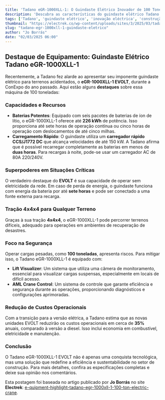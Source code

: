 ```yaml
---
title: 'Tadano eGR-1000XLL-1: O Guindaste Elétrico Inovador de 100 Toneladas'
description: 'Descubra as características do guindaste elétrico Tadano eGR-1000XLL-1, um avanço no setor de construção.'
tags: ['Tadano', 'guindaste elétrico', 'inovação eléctrica', 'construção sustentável']
thumbnail: "https://electrek.co/wp-content/uploads/sites/3/2025/03/tadano_MAIN.jpg?quality=82&strip=all&w=1400"
slug: "tadano-egr-1000xll-1-guindaste-eletrico"
author: "Jo Borrás"
date: "02/03/2025 06:00"
---
```


## Destaque de Equipamento: Guindaste Elétrico Tadano eGR-1000XLL-1  

Recentemente, a Tadano fez alarde ao apresentar seu imponente guindaste elétrico para terrenos acidentados, o **eGR-1000XLL-1 EVOLT**, durante a ConExpo do ano passado. Aqui estão alguns **destaques** sobre essa máquina de 100 toneladas:

### Capacidades e Recursos  
- **Baterias Potentes**: Equipado com seis pacotes de baterias de íon de lítio, o eGR-1000XLL-1 oferece até **226 kWh** de potência. Isso proporciona até sete horas de operação contínua ou cinco horas de operação com deslocamentos de até cinco milhas.
- **Carregamento Rápido**: O guindaste utiliza um **carregador rápido CCS/J1772 DC** que alcança velocidades de até 150 kW. A Tadano afirma que é possível recarregar completamente as baterias em menos de **duas horas**. Para recargas à noite, pode-se usar um carregador AC de 80A 220/240V.

### Superpoderes em Situações Críticas  
O verdadeiro destaque do **EVOLT** é sua capacidade de operar sem eletricidade da rede. Em caso de perda de energia, o guindaste funciona com energia da bateria por até **sete horas** e pode ser conectado a uma fonte externa para recarga.

### Tração 4x4x4 para Qualquer Terreno  
Graças à sua tração **4x4x4**, o eGR-1000XLL-1 pode percorrer terrenos difíceis, adequado para operações em ambientes de recuperação de desastres.  

### Foco na Segurança  
Operar cargas pesadas, como **100 toneladas**, apresenta riscos. Para mitigar isso, o Tadano eGR-1000XLL-1 é equipado com:
- **Lift Visualizer**: Um sistema que utiliza uma câmera de monitoramento, essencial para visualizar cargas suspensas, especialmente em locais de difícil acesso.
- **AML Crane Control**: Um sistema de controle que garante eficiência e segurança durante as operações, proporcionando diagnósticos e configurações aprimoradas.

### Redução de Custos Operacionais  
Com a transição para a versão elétrica, a Tadano estima que as novas unidades EVOLT reduzirão os custos operacionais em cerca de **35%** anuais, comparado à versão a diesel. Isso inclui economia em combustível, eletricidade e manutenção.

### Conclusão  
O Tadano eGR-1000XLL-1 EVOLT não é apenas uma conquista tecnológica, mas uma solução que redefine a eficiência e sustentabilidade no setor de construção. Para mais detalhes, confira as especificações completas e deixe sua opinião nos comentários.

Esta postagem foi baseada no artigo publicado por **Jo Borrás** no site **Electrek**: [e-quipment-highlight-tadano-egr-1000xll-1-100-ton-electric-crane](https://electrek.co/2025/03/01/e-quipment-highlight-tadano-egr-1000xll-1-100-ton-electric-crane/).